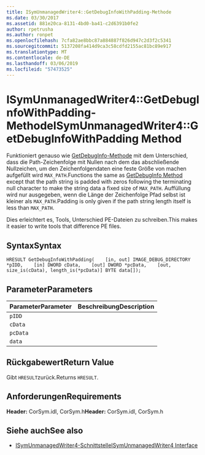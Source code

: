 ```yaml
---
title: ISymUnmanagedWriter4::GetDebugInfoWithPadding-Methode
ms.date: 03/30/2017
ms.assetid: 881e20ca-8131-4bd0-ba41-c2d6391b0fe2
author: rpetrusha
ms.author: ronpet
ms.openlocfilehash: 7cfa82ae8bbc87a884887f826d947c2d3f2c5341
ms.sourcegitcommit: 5137208fa414d9ca3c58cdfd2155ac81bc89e917
ms.translationtype: MT
ms.contentlocale: de-DE
ms.lasthandoff: 03/06/2019
ms.locfileid: "57473525"
---
```

# <a name="isymunmanagedwriter4getdebuginfowithpadding-method"></a><span data-ttu-id="9cbd0-102">ISymUnmanagedWriter4::GetDebugInfoWithPadding-Methode</span><span class="sxs-lookup"><span data-stu-id="9cbd0-102">ISymUnmanagedWriter4::GetDebugInfoWithPadding Method</span></span>
<span data-ttu-id="9cbd0-103">Funktioniert genauso wie [GetDebugInfo-Methode](../../../../docs/framework/unmanaged-api/diagnostics/isymunmanagedwriter-getdebuginfo-method.md) mit dem Unterschied, dass die Path-Zeichenfolge mit Nullen nach dem das abschließende Nullzeichen, um den Zeichenfolgendaten eine feste Größe von machen aufgefüllt wird `MAX_PATH`.</span><span class="sxs-lookup"><span data-stu-id="9cbd0-103">Functions the same as [GetDebugInfo Method](../../../../docs/framework/unmanaged-api/diagnostics/isymunmanagedwriter-getdebuginfo-method.md) except that the path string is padded with zeros following the terminating null character to make the string data a fixed size of `MAX_PATH`.</span></span> <span data-ttu-id="9cbd0-104">Auffüllung wird nur ausgegeben, wenn die Länge der Zeichenfolge Pfad selbst ist kleiner als `MAX_PATH`.</span><span class="sxs-lookup"><span data-stu-id="9cbd0-104">Padding is only given if the path string length itself is less than `MAX_PATH`.</span></span>  
  
 <span data-ttu-id="9cbd0-105">Dies erleichtert es, Tools, Unterschied PE-Dateien zu schreiben.</span><span class="sxs-lookup"><span data-stu-id="9cbd0-105">This makes it easier to write tools that difference PE files.</span></span>  
  
## <a name="syntax"></a><span data-ttu-id="9cbd0-106">Syntax</span><span class="sxs-lookup"><span data-stu-id="9cbd0-106">Syntax</span></span>  
  
```idl  
HRESULT GetDebugInfoWithPadding(    [in, out] IMAGE_DEBUG_DIRECTORY *pIDD,    [in] DWORD cData,    [out] DWORD *pcData,    [out, size_is(cData), length_is(*pcData)] BYTE data[]);  
```  
  
## <a name="parameters"></a><span data-ttu-id="9cbd0-107">Parameter</span><span class="sxs-lookup"><span data-stu-id="9cbd0-107">Parameters</span></span>  
  
|<span data-ttu-id="9cbd0-108">Parameter</span><span class="sxs-lookup"><span data-stu-id="9cbd0-108">Parameter</span></span>|<span data-ttu-id="9cbd0-109">Beschreibung</span><span class="sxs-lookup"><span data-stu-id="9cbd0-109">Description</span></span>|  
|---------------|-----------------|  
|`pIDD`||  
|`cData`||  
|`pcData`||  
|`data`||  
  
## <a name="return-value"></a><span data-ttu-id="9cbd0-110">Rückgabewert</span><span class="sxs-lookup"><span data-stu-id="9cbd0-110">Return Value</span></span>  
 <span data-ttu-id="9cbd0-111">Gibt `HRESULT`zurück.</span><span class="sxs-lookup"><span data-stu-id="9cbd0-111">Returns `HRESULT`.</span></span>  
  
## <a name="requirements"></a><span data-ttu-id="9cbd0-112">Anforderungen</span><span class="sxs-lookup"><span data-stu-id="9cbd0-112">Requirements</span></span>  
 <span data-ttu-id="9cbd0-113">**Header:** CorSym.idl, CorSym.h</span><span class="sxs-lookup"><span data-stu-id="9cbd0-113">**Header:** CorSym.idl, CorSym.h</span></span>  
  
## <a name="see-also"></a><span data-ttu-id="9cbd0-114">Siehe auch</span><span class="sxs-lookup"><span data-stu-id="9cbd0-114">See also</span></span>
- [<span data-ttu-id="9cbd0-115">ISymUnmanagedWriter4-Schnittstelle</span><span class="sxs-lookup"><span data-stu-id="9cbd0-115">ISymUnmanagedWriter4 Interface</span></span>](../../../../docs/framework/unmanaged-api/diagnostics/isymunmanagedwriter4-interface.md)
